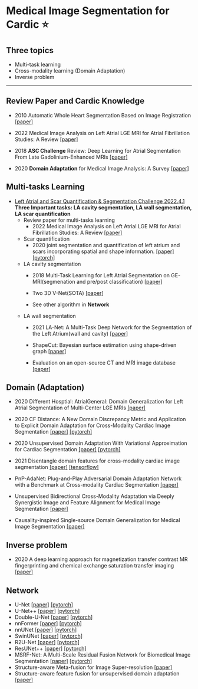 # Medical Image Segmentation for Cardic :star:

## **Three topics**
- Multi-task learning
- Cross-modality learning (Domain Adaptation)
- Inverse problem 
---
## Review Paper and Cardic Knowledge
- 2010 Automatic Whole Heart Segmentation Based on Image Registration [[paper]](https://zmiclab.github.io/zxh/0/files/zxhPhdThesistwoside.pdf) 

- 2022 Medical Image Analysis on Left Atrial LGE MRI for Atrial Fibrillation Studies: A Review [[paper]](https://arxiv.org/pdf/2106.09862.pdf)

- 2018 **ASC Challenge** Review: Deep Learning for Atrial
Segmentation From Late
Gadolinium-Enhanced MRIs [[paper]](https://www.frontiersin.org/articles/10.3389/fcvm.2020.00086/full)

- 2020 **Domain Adaptation** for Medical Image Analysis: A Survey [[paper]](https://arxiv.org/pdf/2102.09508.pdf)
## Multi-tasks Learning
- [Left Atrial and Scar Quantification & Segmentation Challenge 2022.4.1](https://zmiclab.github.io/projects/lascarqs22/index.html) \
**Three Important tasks: LA cavity segmentation, LA wall segmentation, LA scar quantification** 
    - Review paper for multi-tasks learning
        - 2022 Medical Image Analysis on Left Atrial LGE MRI for Atrial Fibrillation Studies: A Review [[paper]](https://arxiv.org/pdf/2106.09862.pdf)
    - Scar quantification 
        - 2020 joint segmentation and
quantification of left atrium and scars incorporating spatial and shape
information. [[paper]](https://arxiv.org/pdf/2008.04729.pdf) [[pytorch]](https://github.com/Marie0909/AtrialJSQnet)
    - LA cavity segmentation
        - 2018 Multi-Task Learning for Left Atrial Segmentation on GE-MRI(segmenation and pre/post classification) [[paper]](https://arxiv.org/pdf/1810.13205.pdf)

        - Two 3D V-Net(SOTA) [[paper]](https://ieeexplore.ieee.org/document/9005750)

        - See other algorithm in **Network** 
    - LA wall segmentation
        - 2021 LA-Net: A Multi-Task Deep Network for the Segmentation of the Left Atrium(wall and cavity) [[paper]](https://ieeexplore.ieee.org/stamp/stamp.jsp?tp=&arnumber=9557323)
        
        - ShapeCut: Bayesian surface estimation using shape-driven graph [[paper]](https://www.sciencedirect.com/science/article/pii/S1361841517300634)

        - Evaluation on an open-source CT and MRI image database [[paper]](https://reader.elsevier.com/reader/sd/pii/S1361841518306431?token=91B9CE7059239E81C2E1DD52E8F348F7890B1F7C104BBDEB38BA8E97DC3C29A2E1BBCA7F09B874BCD29E97314558D232&originRegion=us-east-1&originCreation=20220228145449)


## Domain (Adaptation)

- 2020 Different Hosptial: AtrialGeneral: Domain Generalization for Left Atrial Segmentation of Multi-Center LGE MRIs [[paper]](https://arxiv.org/pdf/2106.08727.pdf)

- 2020 CF Distance: A New Domain Discrepancy Metric and Application to Explicit Domain Adaptation for Cross-Modality Cardiac Image Segmentation [[paper]](https://ieeexplore.ieee.org/abstract/document/9165963) [[pytorch]](https://github.com/FupingWu90/CFDnet)

- 2020 Unsupervised Domain Adaptation With
Variational Approximation for
Cardiac Segmentation [[paper]](https://arxiv.org/pdf/2106.08752.pdf) [[pytorch]](https://github.com/FupingWu90/VarDA)

- 2021 Disentangle domain features for cross-modality cardiac image segmentation [[paper]](https://www.sciencedirect.com/science/article/pii/S1361841521001249) [[tensorflow]](https://github.com/NanYoMy/cmmas)

- PnP-AdaNet: Plug-and-Play Adversarial Domain
Adaptation Network with a Benchmark at
Cross-modality Cardiac Segmentation [[paper]](https://arxiv.org/pdf/1812.07907.pdf)

- Unsupervised Bidirectional Cross-Modality
Adaptation via Deeply Synergistic Image and
Feature Alignment for Medical Image Segmentation [[paper]](https://arxiv.org/pdf/2002.02255.pdf)

 - Causality-inspired Single-source Domain Generalization for Medical Image Segmentation [[paper]](https://arxiv.org/pdf/2111.12525.pdf)

 ## Inverse problem
 - 2020 A deep learning approach for magnetization transfer contrast MR fingerprinting and chemical exchange saturation transfer imaging [[paper]](https://www.sciencedirect.com/science/article/pii/S1053811920306510)
 ## Network
 - U-Net [[paper]](https://lmb.informatik.uni-freiburg.de/people/ronneber/u-net/) [[pytorch]](https://github.com/milesial/Pytorch-UNet)
 - U-Net++ [[paper]](https://arxiv.org/abs/1807.10165) [[pytorch]](https://github.com/bigmb/Unet-Segmentation-Pytorch-Nest-of-Unets)
 - Double-U-Net [[paper]](https://arxiv.org/pdf/2006.04868.pdf) [[pytorch]](https://github.com/AdamMayor2018/DoubleUnet-pytorch-implementation)
 - nnFormer [[paper]](https://arxiv.org/pdf/2109.03201.pdf) [[pytorch]](https://github.com/282857341/nnFormer)
 - nnUNet [[paper]](https://arxiv.org/pdf/1809.10486.pdf) [[pytorch]](https://github.com/MIC-DKFZ/nnUNet)
 - SwinUNet [[paper]](https://arxiv.org/pdf/2105.05537.pdf) [[pytorch]](https://github.com/bojesomo/Traffic4Cast2021-SwinUNet3D)
 - R2U-Net [[paper]](https://arxiv.org/ftp/arxiv/papers/1802/1802.06955.pdf) [[pytorch]](https://github.com/LeeJunHyun/Image_Segmentation)
 - ResUNet++ [[paper]](https://arxiv.org/pdf/1911.07067.pdf) [[pytorch]](https://github.com/rishikksh20/ResUnet)
 - MSRF-Net: A Multi-Scale Residual Fusion
Network for Biomedical Image Segmentation [[paper]](https://arxiv.org/pdf/2105.07451.pdf) [[pytorch]](https://github.com/amlarraz/MSRF-Net_PyTorch)
- Structure-aware Meta-fusion for Image Super-resolution [[paper]](https://dl.acm.org/doi/pdf/10.1145/3477553)
- Structure-aware feature fusion for unsupervised domain adaptation [[paper]](http://www.csyangliu.com/Material/AAAI_2020.pdf)
    
